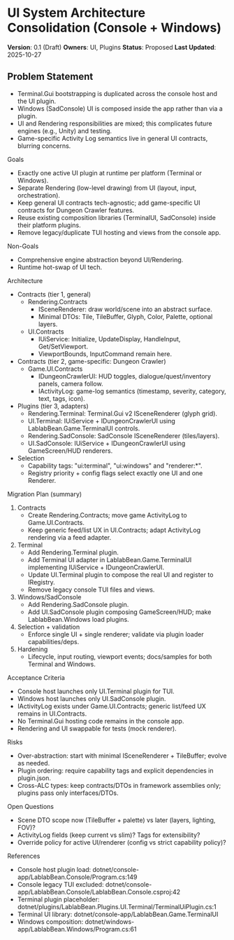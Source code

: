 # UI System Architecture Consolidation (Console + Windows)

**Version**: 0.1 (Draft)
**Owners**: UI, Plugins
**Status**: Proposed
**Last Updated**: 2025-10-27

## Problem Statement

- Terminal.Gui bootstrapping is duplicated across the console host and the UI plugin.
- Windows (SadConsole) UI is composed inside the app rather than via a plugin.
- UI and Rendering responsibilities are mixed; this complicates future engines (e.g., Unity) and testing.
- Game-specific Activity Log semantics live in general UI contracts, blurring concerns.

Goals

- Exactly one active UI plugin at runtime per platform (Terminal or Windows).
- Separate Rendering (low-level drawing) from UI (layout, input, orchestration).
- Keep general UI contracts tech-agnostic; add game-specific UI contracts for Dungeon Crawler features.
- Reuse existing composition libraries (TerminalUI, SadConsole) inside their platform plugins.
- Remove legacy/duplicate TUI hosting and views from the console app.

Non-Goals

- Comprehensive engine abstraction beyond UI/Rendering.
- Runtime hot-swap of UI tech.

Architecture

- Contracts (tier 1, general)
  - Rendering.Contracts
    - ISceneRenderer: draw world/scene into an abstract surface.
    - Minimal DTOs: Tile, TileBuffer, Glyph, Color, Palette, optional layers.
  - UI.Contracts
    - IUiService: Initialize, UpdateDisplay, HandleInput, Get/SetViewport.
    - ViewportBounds, InputCommand remain here.
- Contracts (tier 2, game-specific: Dungeon Crawler)
  - Game.UI.Contracts
    - IDungeonCrawlerUI: HUD toggles, dialogue/quest/inventory panels, camera follow.
    - IActivityLog: game-log semantics (timestamp, severity, category, text, tags, icon).
- Plugins (tier 3, adapters)
  - Rendering.Terminal: Terminal.Gui v2 ISceneRenderer (glyph grid).
  - UI.Terminal: IUiService + IDungeonCrawlerUI using LablabBean.Game.TerminalUI controls.
  - Rendering.SadConsole: SadConsole ISceneRenderer (tiles/layers).
  - UI.SadConsole: IUiService + IDungeonCrawlerUI using GameScreen/HUD renderers.
- Selection
  - Capability tags: "ui:terminal", "ui:windows" and "renderer:*".
  - Registry priority + config flags select exactly one UI and one Renderer.

Migration Plan (summary)

1) Contracts
   - Create Rendering.Contracts; move game ActivityLog to Game.UI.Contracts.
   - Keep generic feed/list UX in UI.Contracts; adapt ActivityLog rendering via a feed adapter.
2) Terminal
   - Add Rendering.Terminal plugin.
   - Add Terminal UI adapter in LablabBean.Game.TerminalUI implementing IUiService + IDungeonCrawlerUI.
   - Update UI.Terminal plugin to compose the real UI and register to IRegistry.
   - Remove legacy console TUI files and views.
3) Windows/SadConsole
   - Add Rendering.SadConsole plugin.
   - Add UI.SadConsole plugin composing GameScreen/HUD; make LablabBean.Windows load plugins.
4) Selection + validation
   - Enforce single UI + single renderer; validate via plugin loader capabilities/deps.
5) Hardening
   - Lifecycle, input routing, viewport events; docs/samples for both Terminal and Windows.

Acceptance Criteria

- Console host launches only UI.Terminal plugin for TUI.
- Windows host launches only UI.SadConsole plugin.
- IActivityLog exists under Game.UI.Contracts; generic list/feed UX remains in UI.Contracts.
- No Terminal.Gui hosting code remains in the console app.
- Rendering and UI swappable for tests (mock renderer).

Risks

- Over-abstraction: start with minimal ISceneRenderer + TileBuffer; evolve as needed.
- Plugin ordering: require capability tags and explicit dependencies in plugin.json.
- Cross-ALC types: keep contracts/DTOs in framework assemblies only; plugins pass only interfaces/DTOs.

Open Questions

- Scene DTO scope now (TileBuffer + palette) vs later (layers, lighting, FOV)?
- ActivityLog fields (keep current vs slim)? Tags for extensibility?
- Override policy for active UI/renderer (config vs strict capability policy)?

References

- Console host plugin load: dotnet/console-app/LablabBean.Console/Program.cs:149
- Console legacy TUI excluded: dotnet/console-app/LablabBean.Console/LablabBean.Console.csproj:42
- Terminal plugin placeholder: dotnet/plugins/LablabBean.Plugins.UI.Terminal/TerminalUiPlugin.cs:1
- Terminal UI library: dotnet/console-app/LablabBean.Game.TerminalUI
- Windows composition: dotnet/windows-app/LablabBean.Windows/Program.cs:61
